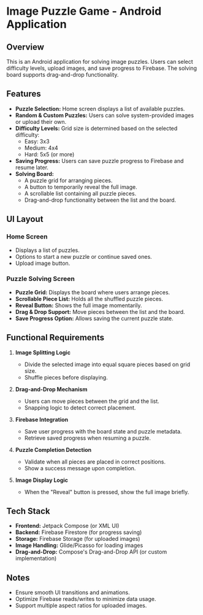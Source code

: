 # Image Puzzle Game - Android Application

## Overview
This is an Android application for solving image puzzles. Users can select difficulty levels, upload images, and save progress to Firebase. The solving board supports drag-and-drop functionality.

## Features
- **Puzzle Selection:** Home screen displays a list of available puzzles.
- **Random & Custom Puzzles:** Users can solve system-provided images or upload their own.
- **Difficulty Levels:** Grid size is determined based on the selected difficulty:
  - Easy: 3x3
  - Medium: 4x4
  - Hard: 5x5 (or more)
- **Saving Progress:** Users can save puzzle progress to Firebase and resume later.
- **Solving Board:**
  - A puzzle grid for arranging pieces.
  - A button to temporarily reveal the full image.
  - A scrollable list containing all puzzle pieces.
  - Drag-and-drop functionality between the list and the board.

## UI Layout

### **Home Screen**
- Displays a list of puzzles.
- Options to start a new puzzle or continue saved ones.
- Upload image button.

### **Puzzle Solving Screen**
- **Puzzle Grid:** Displays the board where users arrange pieces.
- **Scrollable Piece List:** Holds all the shuffled puzzle pieces.
- **Reveal Button:** Shows the full image momentarily.
- **Drag & Drop Support:** Move pieces between the list and the board.
- **Save Progress Option:** Allows saving the current puzzle state.

## Functional Requirements

1. **Image Splitting Logic**  
   - Divide the selected image into equal square pieces based on grid size.
   - Shuffle pieces before displaying.

2. **Drag-and-Drop Mechanism**  
   - Users can move pieces between the grid and the list.
   - Snapping logic to detect correct placement.

3. **Firebase Integration**  
   - Save user progress with the board state and puzzle metadata.
   - Retrieve saved progress when resuming a puzzle.

4. **Puzzle Completion Detection**  
   - Validate when all pieces are placed in correct positions.
   - Show a success message upon completion.

5. **Image Display Logic**  
   - When the "Reveal" button is pressed, show the full image briefly.

## Tech Stack
- **Frontend:** Jetpack Compose (or XML UI)
- **Backend:** Firebase Firestore (for progress saving)
- **Storage:** Firebase Storage (for uploaded images)
- **Image Handling:** Glide/Picasso for loading images
- **Drag-and-Drop:** Compose's Drag-and-Drop API (or custom implementation)

## Notes
- Ensure smooth UI transitions and animations.
- Optimize Firebase reads/writes to minimize data usage.
- Support multiple aspect ratios for uploaded images.
